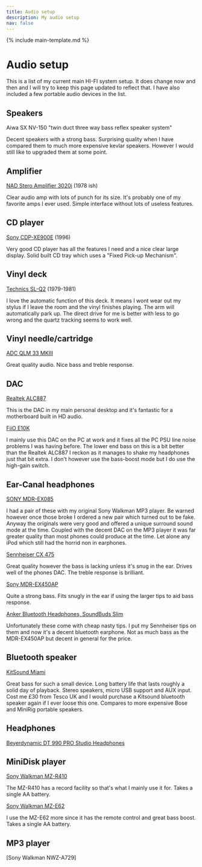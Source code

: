 ```yaml
---
title: Audio setup
description: My audio setup
nav: false
---
```


{% include main-template.md %}

# Audio setup

This is a list of my current main HI-FI system setup. It does change now and then and I will try to keep this page updated to reflect that. I have also included a few portable audio devices in the list.

## Speakers

Aiwa SX NV-150 "twin duct three way bass reflex speaker system"

Decent speakers with a strong bass. Surprising quality when I have compared them to much more expensive kevlar speakers. However I would still like to upgraded them at some point.

## Amplifier

[NAD Stero Amplifier 3020i](https://en.wikipedia.org/wiki/NAD_3020) (1978 ish)

Clear audio amp with lots of punch for its size. It's probably one of my favorite amps I ever used. Simple interface without lots of useless features.

## CD player

[Sony CDP-XE900E](http://www.audioreview.com/product/digital-sources/cd-players/sony/cdp-xe900.html) (1996)

Very good CD player has all the features I need and a nice clear large display. Solid built CD tray which uses a "Fixed Pick-up Mechanism".

## Vinyl deck

[Technics SL-Q2](https://www.vinylengine.com/library/technics/sl-q2.shtml) (1979-1981)

I love the automatic function of this deck. It means I wont wear out my stylus if I leave the room and the vinyl finishes playing. The arm will automatically park up. The direct drive for me is better with less to go wrong and the quartz tracking seems to work well.

## Vinyl needle/cartridge

[ADC QLM 33 MKIII](https://www.turntableneedles.com/RSQ33-Type-Needle-for-ADC-QLM-33-MKIII--our-Needle-111-DEC_p_856.html)

Great quality audio. Nice bass and treble response.

## DAC

[Realtek ALC887]()

This is the DAC in my main personal desktop and it's fantastic for a motherboard built in HD audio.

[FiiO E10K](https://www.headfonia.com/fiio-e10k-classic-reborn/)

I mainly use this DAC on the PC at work and it fixes all the PC PSU line noise problems I was having before. The lower end bass on this is a bit better than the Realtek ALC887 I reckon as it manages to shake my headphones just that bit extra. I don't however use the bass-boost mode but I do use the high-gain switch.

## Ear-Canal headphones

[SONY MDR-EX085](https://theheadphonelist.com/headphone_review/sony-mdr-ex082-mdr-ex85/)

I had a pair of these with my original Sony Walkman MP3 player. Be warned however once those broke I ordered a new pair which turned out to be fake. Anyway the originals were very good and offered a unique surround sound mode at the time. Coupled with the decent DAC on the MP3 player it was far greater quality than most phones could produce at the time. Let alone any iPod which still had the horrid non in earphones.

[Sennheiser CX 475](https://www.stuff.tv/sennheiser/cx-475/review)

Great quality however the bass is lacking unless it's snug in the ear. Drives well of the phones DAC. The treble response is brilliant.

[Sony MDR-EX450AP](https://www.amazon.co.uk/gp/product/B00I3LV0B6)

Quite a strong bass. Fits snugly in the ear if using the larger tips to aid bass response.

[Anker Bluetooth Headphones, SoundBuds Slim](https://www.amazon.co.uk/gp/product/B01N6DC2ZE)

Unfortunately these come with cheap nasty tips. I put my Sennheiser tips on them and now it's a decent bluetooth earphone. Not as much bass as the MDR-EX450AP but decent in general for the price.

## Bluetooth speaker

[KitSound Miami](https://mcd.kitsound.co.uk/product/details/35929/KitSound/Miami_Wireless_Speaker_Tesco_Exclusive/Wired_Speakers/)

Great bass for such a small device. Long battery life that lasts roughly a solid day of playback. Stereo speakers, micro USB support and AUX input. Cost me £30 from Tesco UK and I would purchase a Kitsound bluetooth speaker again if I ever loose this one. Compares to more expensive Bose and MiniRig portable speakers.

## Headphones

[Beyerdynamic DT 990 PRO Studio Headphones](https://www.amazon.co.uk/gp/product/B0011UB9CQ)

## MiniDisk player

[Sony Walkman MZ-R410](http://www.minidisc.org/part_Sony_MZ-R410.html)

The MZ-R410 has a record facility so that's what I mainly use it for. Takes a single AA battery.

[Sony Walkman MZ-E62](http://www.minidisc.org/part_Sony_MZ-E60.html)

I use the MZ-E62 more since it has the remote control and great bass boost. Takes a single AA battery.

## MP3 player

[Sony Walkman NWZ-A729]
